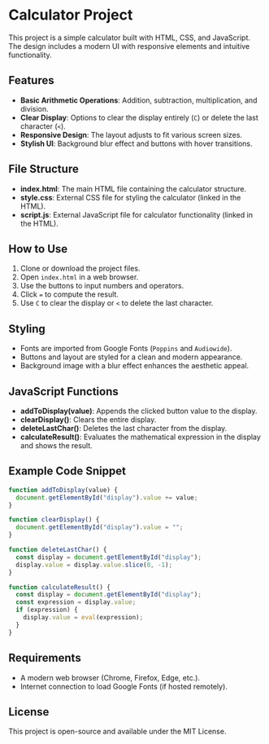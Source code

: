 # Calculator Project

This project is a simple calculator built with HTML, CSS, and JavaScript. The design includes a modern UI with responsive elements and intuitive functionality.

## Features

- **Basic Arithmetic Operations**: Addition, subtraction, multiplication, and division.
- **Clear Display**: Options to clear the display entirely (`C`) or delete the last character (`<`).
- **Responsive Design**: The layout adjusts to fit various screen sizes.
- **Stylish UI**: Background blur effect and buttons with hover transitions.

## File Structure

- **index.html**: The main HTML file containing the calculator structure.
- **style.css**: External CSS file for styling the calculator (linked in the HTML).
- **script.js**: External JavaScript file for calculator functionality (linked in the HTML).

## How to Use

1. Clone or download the project files.
2. Open `index.html` in a web browser.
3. Use the buttons to input numbers and operators.
4. Click `=` to compute the result.
5. Use `C` to clear the display or `<` to delete the last character.

## Styling

- Fonts are imported from Google Fonts (`Poppins` and `Audiowide`).
- Buttons and layout are styled for a clean and modern appearance.
- Background image with a blur effect enhances the aesthetic appeal.

## JavaScript Functions

- **addToDisplay(value)**: Appends the clicked button value to the display.
- **clearDisplay()**: Clears the entire display.
- **deleteLastChar()**: Deletes the last character from the display.
- **calculateResult()**: Evaluates the mathematical expression in the display and shows the result.

## Example Code Snippet

```javascript
function addToDisplay(value) {
  document.getElementById("display").value += value;
}

function clearDisplay() {
  document.getElementById("display").value = "";
}

function deleteLastChar() {
  const display = document.getElementById("display");
  display.value = display.value.slice(0, -1);
}

function calculateResult() {
  const display = document.getElementById("display");
  const expression = display.value;
  if (expression) {
    display.value = eval(expression);
  }
}
```

## Requirements

- A modern web browser (Chrome, Firefox, Edge, etc.).
- Internet connection to load Google Fonts (if hosted remotely).

## License

This project is open-source and available under the MIT License.
